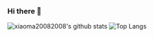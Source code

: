 ### Hi there 👋

![xiaoma20082008's github stats](https://github-readme-stats.vercel.app/api?username=xiaoma20082008&show_icons=true)
![Top Langs](https://github-readme-stats.vercel.app/api/top-langs/?username=xiaoma20082008&hide=html)

<!--
**xiaoma20082008/xiaoma20082008** is a ✨ _special_ ✨ repository because its `README.md` (this file) appears on your GitHub profile.

Here are some ideas to get you started:

- 🔭 I’m currently working on ...
- 🌱 I’m currently learning ...
- 👯 I’m looking to collaborate on ...
- 🤔 I’m looking for help with ...
- 💬 Ask me about ...
- 📫 How to reach me: ...
- 😄 Pronouns: ...
- ⚡ Fun fact: ...
-->
